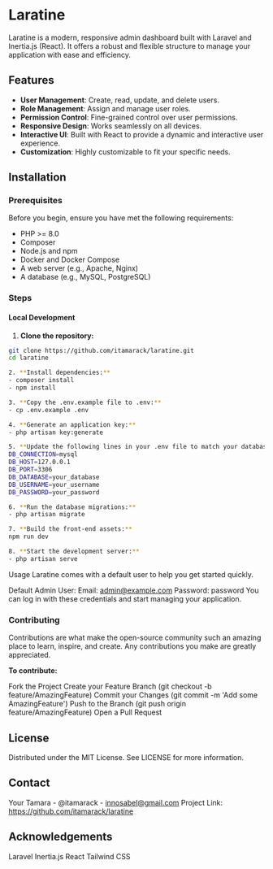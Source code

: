# Laratine

Laratine is a modern, responsive admin dashboard built with Laravel and Inertia.js (React). It offers a robust and flexible structure to manage your application with ease and efficiency.

## Features

- **User Management**: Create, read, update, and delete users.
- **Role Management**: Assign and manage user roles.
- **Permission Control**: Fine-grained control over user permissions.
- **Responsive Design**: Works seamlessly on all devices.
- **Interactive UI**: Built with React to provide a dynamic and interactive user experience.
- **Customization**: Highly customizable to fit your specific needs.

## Installation

### Prerequisites

Before you begin, ensure you have met the following requirements:

- PHP >= 8.0
- Composer
- Node.js and npm
- Docker and Docker Compose
- A web server (e.g., Apache, Nginx)
- A database (e.g., MySQL, PostgreSQL)

### Steps

#### Local Development

1. **Clone the repository:**

```sh
git clone https://github.com/itamarack/laratine.git
cd laratine

2. **Install dependencies:**
- composer install
- npm install

3. **Copy the .env.example file to .env:**
- cp .env.example .env

4. **Generate an application key:**
- php artisan key:generate

5. **Update the following lines in your .env file to match your database configuration:**
DB_CONNECTION=mysql
DB_HOST=127.0.0.1
DB_PORT=3306
DB_DATABASE=your_database
DB_USERNAME=your_username
DB_PASSWORD=your_password

6. **Run the database migrations:**
- php artisan migrate

7. **Build the front-end assets:**
npm run dev

8. **Start the development server:**
- php artisan serve

```

Usage
Laratine comes with a default user to help you get started quickly.

Default Admin User:
Email: <admin@example.com>
Password: password
You can log in with these credentials and start managing your application.

### Contributing

Contributions are what make the open-source community such an amazing place to learn, inspire, and create. Any contributions you make are greatly appreciated.

**To contribute:**

Fork the Project
Create your Feature Branch (git checkout -b feature/AmazingFeature)
Commit your Changes (git commit -m 'Add some AmazingFeature')
Push to the Branch (git push origin feature/AmazingFeature)
Open a Pull Request

## License

Distributed under the MIT License. See LICENSE for more information.

## Contact

Your Tamara - @itamarack - <innosabel@gmail.com>
Project Link: <https://github.com/itamarack/laratine>

## Acknowledgements

Laravel
Inertia.js
React
Tailwind CSS
